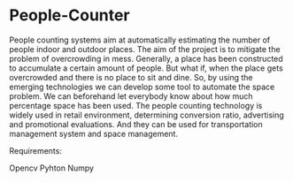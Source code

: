 # People-Counter
People counting systems aim at automatically estimating the number of people indoor and outdoor places. The aim of the project is to mitigate the problem of overcrowding in mess. Generally, a place has been constructed to accumulate a certain amount of people. But what if, when the place gets overcrowded and there is no place to sit and dine. So, by using the emerging technologies we can develop some tool to automate the space problem. We can beforehand let everybody know about how much percentage space has been used. The people counting technology is widely used in retail environment, determining conversion ratio, advertising and promotional evaluations. And they can be used for transportation management system and space management.

Requirements:

Opencv
Pyhton
Numpy
